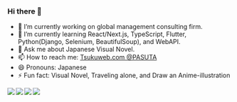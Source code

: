 ### Hi there 👋

<!--
**pasuta-jp/pasuta-jp** is a ✨ _special_ ✨ repository because its `README.md` (this file) appears on your GitHub profile.

Here are some ideas to get you started:-->

- 🔭 I’m currently working on global management consulting firm.
- 🌱 I’m currently learning React/Next.js, TypeScript, Flutter, Python(Django, Selenium, BeautifulSoup), and WebAPI.
- 💬 Ask me about Japanese Visual Novel.
- 📫 How to reach me: [Tsukuweb.com @PASUTA](https://tsukuweb.com/member)
- 😄 Pronouns: Japanese
- ⚡ Fun fact: Visual Novel, Traveling alone, and Draw an Anime-illustration
<a href="https://github.com/pasuta-jp">
  <img align="left" src="https://github-readme-stats.vercel.app/api?username=pasuta-jp&theme=tokyonight&count_private=true&show_icons=true" />
</a>
<a href="https://github.com/pasuta-jp">
  <img align="left" src="https://github-readme-stats.vercel.app/api/top-langs/?username=pasuta-jp&theme=tokyonight&count_private=true" />
</a>
<a href="https://github.com/pasuta-jp">
  <img align="left" src="http://github-readme-streak-stats.herokuapp.com?user=pasuta-jp&theme=tokyonight" />
</a>
<!--<a href="https://github.com/pasuta-jp">
  <img align="left" src="https://github-readme-stats.vercel.app/api/top-langs/?username=pasuta-jp&count_private=true" />
</a>-->
<a href="https://github.com/pasuta-jp">
  <img align="left" src="https://github-profile-trophy.vercel.app/?username=pasuta-jp&theme=tokyonight&column=3" />
</a>
